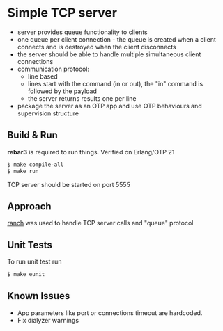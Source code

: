 # Simple TCP server

* server provides queue functionality to clients
* one queue per client connection - the queue is created when a client connects and is destroyed when the client disconnects
* the server should be able to handle multiple simultaneous client connections
* communication protocol:
	* line based
	* lines start with the command (in or out), the "in" command is followed by the payload
	* the server returns results one per line
* package the server as an OTP app and use OTP behaviours and supervision structure

## Build & Run


**rebar3** is required to run things. Verified on Erlang/OTP 21

```bash
$ make compile-all
$ make run
```

TCP server should be started on port 5555

## Approach

[ranch](https://github.com/ninenines/ranch) was used to handle TCP server calls and "queue" protocol

## Unit Tests

To run unit test run
```bash
$ make eunit
```

## Known Issues
* App parameters like port or connections timeout are hardcoded. 
* Fix dialyzer warnings

